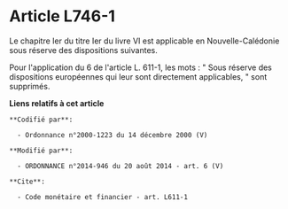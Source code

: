 # Article L746-1

Le chapitre Ier du titre Ier du livre VI est applicable en Nouvelle-Calédonie sous réserve des dispositions suivantes. 

Pour l'application du 6 de l'article L. 611-1, les mots : " Sous réserve des dispositions européennes qui leur sont
directement applicables, " sont supprimés.

**Liens relatifs à cet article**

	**Codifié par**:

	  - Ordonnance n°2000-1223 du 14 décembre 2000 (V)

	**Modifié par**:

	  - ORDONNANCE n°2014-946 du 20 août 2014 - art. 6 (V)

	**Cite**:

	  - Code monétaire et financier - art. L611-1
